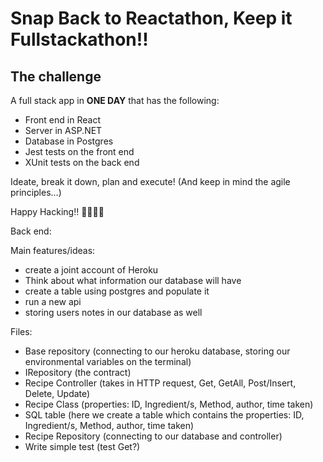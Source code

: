 # Snap Back to Reactathon, Keep it Fullstackathon!!

## The challenge

A full stack app in **ONE DAY** that has the following:

- Front end in React
- Server in ASP.NET
- Database in Postgres
- Jest tests on the front end
- XUnit tests on the back end

Ideate, break it down, plan and execute! (And keep in mind the agile principles...)

Happy Hacking!! 👩‍💻👨‍💻

Back end:

Main features/ideas:
- create a joint account of Heroku
- Think about what information our database will have 
- create a table using postgres and populate it
- run a new api
- storing users notes in our database as well

Files:
- Base repository (connecting to our heroku database, storing our environmental variables on the terminal)
- IRepository (the contract)
- Recipe Controller (takes in HTTP request, Get, GetAll, Post/Insert, Delete, Update)
- Recipe Class (properties: ID, Ingredient/s, Method, author, time taken)
- SQL table (here we create a table which contains the properties: ID, Ingredient/s, Method, author, time taken)
- Recipe Repository (connecting to our database and controller)
- Write simple test (test Get?)

